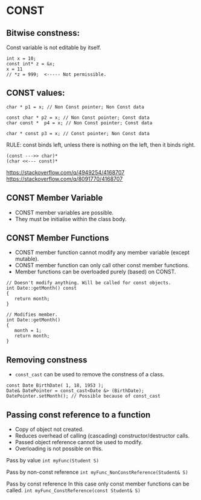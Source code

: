 # CONST

## Bitwise constness:
Const variable is not editable by itself.

```
int x = 10;
const int* z = &x;
x = 11
// *z = 999;  <----- Not permissible.
```


## CONST values:

```
char * p1 = x; // Non Const pointer; Non Const data

const char * p2 = x; // Non Const pointer; Const data
char const *  p4 = x; // Non Const pointer; Const data

char * const p3 = x; // Const pointer; Non Const data
```

RULE: const binds left, unless there is nothing on the left, then it binds right.

```
(const --->> char)*
(char <<--- const)*
```


https://stackoverflow.com/q/4949254/4168707
https://stackoverflow.com/q/8091770/4168707

## CONST Member Variable
- CONST member  variables are possible.
- They must be initialise within the class body.



## CONST Member Functions

- CONST member function cannot modify any member variable (except mutable).
- CONST member function can only  call other const member functions.
- Member functions  can be overloaded purely (based) on CONST.

```
// Doesn't modify anything. Will be called for const objects.
int Date::getMonth() const 
{
   return month;        
}

// Modifies member. 
int Date::getMonth() 	
{
   month = 1;  
   return month;        
}
```


## Removing constness

- `const_cast` can be used to remove the constness of a class.

```
const Date BirthDate( 1, 18, 1953 );
Date& DatePointer = const_cast<Date &> (BirthDate);
DatePointer.setMonth(); // Possible because of const_cast
```

## Passing const reference to a function
- Copy of object not created.
- Reduces overhead of calling (cascading) constructor/destructor calls.
- Passed object reference cannot be used to modify.
- Overloading is not possible on this. 

Pass by value
	`int myFunc(Student S)`
	
Pass by non-const reference
	`int myFunc_NonConstReference(Student& S)`
	
Pass by const reference
In this case only const member functions can be called.
	`int myFunc_ConstReference(const Student& S)`
